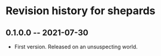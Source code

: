 # Revision history for shepards

## 0.1.0.0 -- 2021-07-30

* First version. Released on an unsuspecting world.
